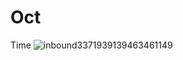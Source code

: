 # Oct
Time
![inbound3371939139463461149](https://github.com/user-attachments/assets/07f283e4-c434-4bef-8ecd-290b8ab69009)
